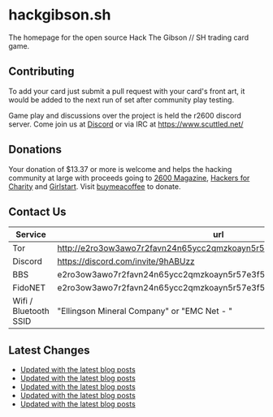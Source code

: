 # hackgibson.sh
The homepage for the open source Hack The Gibson // SH trading card game.


## Contributing

To add your card just submit a pull request with your card's front art, it would be added to the next run of set after community play testing.

Game play and discussions over the project is held the r2600 discord server. Come join us at [Discord](https://discord.com/invite/9hABUzz) or via IRC at https://www.scuttled.net/


## Donations

Your donation of $13.37 or more is welcome and helps the hacking community at large with proceeds going to [2600 Magazine](https://2600.com/), [Hackers for Charity](https://hackersforcharity.org) and [Girlstart](https://girlstart.org).  Visit [buymeacoffee](https://www.buymeacoffee.com/hackgibson.sh) to donate.


## Contact Us

Service | url
-|-
Tor | http://e2ro3ow3awo7r2favn24n65ycc2qmzkoayn5r57e3f56nvjwdcgg32ad.onion
Discord | https://discord.com/invite/9hABUzz
BBS | e2ro3ow3awo7r2favn24n65ycc2qmzkoayn5r57e3f56nvjwdcgg32ad.onion:23
FidoNET | e2ro3ow3awo7r2favn24n65ycc2qmzkoayn5r57e3f56nvjwdcgg32ad.onion:24554
Wifi / Bluetooth SSID | "Ellingson Mineral Company" or "EMC Net - <fidonet address>"

## Latest Changes
<!-- BLOG-POST-LIST:START -->
- [Updated with the latest blog posts](https://github.com/DFW2600/hackgibson.sh/commit/2a68c105a6bb1496d35ab73381c7901a629dd98d)
- [Updated with the latest blog posts](https://github.com/DFW2600/hackgibson.sh/commit/c041f5c19291230d2908958e4db5c17604fec31b)
- [Updated with the latest blog posts](https://github.com/DFW2600/hackgibson.sh/commit/960a2d384430a581ef5822e03da0bd38aea90a47)
- [Updated with the latest blog posts](https://github.com/DFW2600/hackgibson.sh/commit/8d741460dcebfd91d73f08b3695ce50b98b15c91)
- [Updated with the latest blog posts](https://github.com/DFW2600/hackgibson.sh/commit/1232daccbacf9ba5b4341b23b1435c9eed7d5b16)
<!-- BLOG-POST-LIST:END -->
